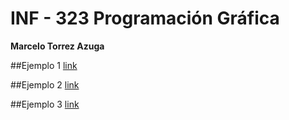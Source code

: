 # INF - 323 Programación Gráfica
**Marcelo Torrez Azuga**

##Ejemplo 1 [link](https://github.com/Mac3495/INF-323/blob/master/ejemplo1.py "link")

##Ejemplo 2 [link](https://github.com/Mac3495/INF-323/blob/master/ejemplo2.py "link")

##Ejemplo 3 [link](https://github.com/Mac3495/INF-323/blob/master/ejemplo3.py "link")